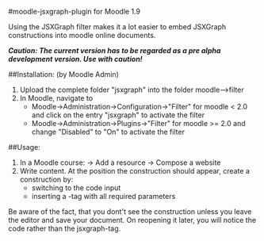 #moodle-jsxgraph-plugin for Moodle 1.9

Using the JSXGraph filter makes it a lot easier to embed JSXGraph constructions into moodle online documents.

**_Caution:
The current version has to be regarded as a pre alpha development version. Use with caution!_**

##Installation: (by Moodle Admin)
1. Upload the complete folder "jsxgraph" into the folder  moodle-->filter
2. In Moodle, navigate to 
    * Moodle->Administration->Configuration->"Filter" for moodle < 2.0 and click on the entry "jsxgraph" to activate the filter
    * Moodle->Administration->Plugins->"Filter" for moodle >= 2.0 and change "Disabled" to "On" to activate the filter
   

##Usage:
1. In a Moodle course: -> Add a resource -> Compose a website
2. Write content. At the position the construction should appear, create a construction by:
	* switching to the code input
	* inserting a <jsxgraph>-tag with all required parameters

Be aware of the fact, that you dont't see the construction unless you leave the editor and save your document.
On reopening it later, you will notice the code rather than the jsxgraph-tag.
